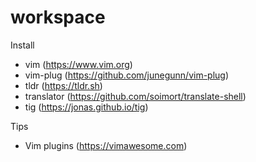 # workspace

Install

- vim (https://www.vim.org)
- vim-plug (https://github.com/junegunn/vim-plug)
- tldr (https://tldr.sh)
- translator (https://github.com/soimort/translate-shell)
- tig (https://jonas.github.io/tig)

Tips

- Vim plugins (https://vimawesome.com)
